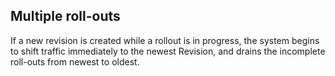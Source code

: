 ## Multiple roll-outs

If a new revision is created while a rollout is in progress, the system begins to shift traffic immediately to the newest Revision, and drains the incomplete roll-outs from newest to oldest.
